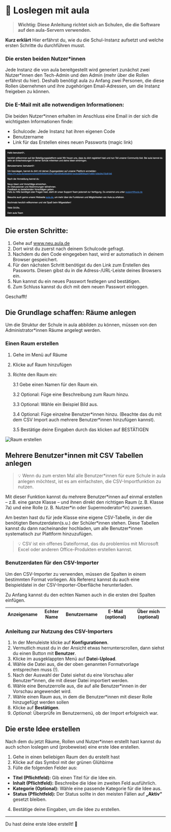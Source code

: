 # 🚀 Loslegen mit aula

<!-- Wird vermutlich noch überarbeitet und verändert. -->

> **Wichtig: Diese Anleitung richtet sich an Schulen, die die Software auf den aula-Servern verwenden.**

**Kurz erklärt** Hier erfährst du, wie du die Schul-Instanz aufsetzt und welche ersten Schritte du durchführen musst.

### Die ersten beiden Nutzer*innen

Jede Instanz die von aula bereitgestellt wird generiert zunächst zwei Nutzer\*innen den Tech-Admin und den Admin (mehr über die Rollen erfährst du hier). Deshalb benötigt aula zu Anfang zwei Personen, die diese Rollen übernehmen und ihre zugehörigen Email-Adressen, um die Instanz freigeben zu können.


### Die E-Mail mit alle notwendigen Informationen:
Die beiden Nutzer\*innen erhalten im Anschluss eine Email in der sich die wichtigsten Informationen finde:

- Schulcode: Jede Instanz hat ihren eigenen Code
- Benutzername
- Link für das Erstellen eines neuen Passworts (magic link)


![Erste Mail: Admin](/screenshots/welcome_mail.png)

## Die ersten Schritte:


1. Gehe auf www.neu.aula.de
2. Dort wirst du zuerst nach deinem Schulcode gefragt.
3. Nachdem du den Code eingegeben hast, wird er automatisch in deinem Browser gespeichert.
4. Für den nächsten Schritt benötigst du den Link zum Erstellen des Passworts. Diesen gibst du in die Adress-/URL-Leiste deines Browsers ein.
5. Nun kannst du ein neues Passwort festlegen und bestätigen.
6. Zum Schluss kannst du dich mit dem neuen Passwort einloggen.

Geschafft!

## Die Grundlage schaffen: Räume anlegen

Um die Struktur der Schule in aula abbilden zu können, müssen von den Administrator\*innen Räume angelegt werden.

### Einen Raum erstellen

1. Gehe im Menü auf Räume
2. Klicke auf Raum hinzufügen
3. Richte den Raum ein:

    3.1 Gebe einen Namen für den Raum ein.

    3.2 Optional: Füge eine Beschreibung zum Raum hinzu.

    3.3 Optional: Wähle ein Beispiel Bild aus.

    3.4 Optional: Füge einzelne Benutzer\*innen hinzu. (Beachte das du mit dem CSV Import auch mehrere Benutzer\*innen hinzufügen kannst).

    3.5 Bestätige deine Eingaben durch das klicken auf BESTÄTIGEN

<img src="/screenshots/raum_hinzufügen.png" alt="Raum erstellen" style="height: 300px;">

## Mehrere Benutzer\*innen mit CSV Tabellen anlegen

>💡 Wenn du zum ersten Mal alle Benutzer\*innen für eure Schule in aula anlegen möchtest, ist es am einfachsten, die CSV-Importfunktion zu nutzen.

Mit dieser Funktion kannst du mehrere Benutzer\*innen auf einmal erstellen – z.B. eine ganze Klasse – und ihnen direkt den richtigen Raum (z. B. Klasse 7a) und eine Rolle (z. B. Nutzer\*in oder Supermoderator\*in) zuweisen.

Am besten hast du für jede Klasse eine eigene CSV-Tabelle, in der die benötigten Benutzerdaten(s.u.) der Schüler\*innen stehen. Diese Tabellen kannst du dann nacheinander hochladen, um alle Benutzer\*innen systematisch zur Plattform hinzuzufügen.

>💡 CSV ist ein offenes Dateiformat, das du problemlos mit Microsoft Excel oder anderen Office-Produkten erstellen kannst.


### Benutzerdaten für den CSV-Importer

Um den CSV-Importer zu verwenden, müssen die Spalten in einem bestimmten Format vorliegen. Als Referenz kannst du auch eine Beispieldatei in der CSV-Importer-Oberfläche herunterladen.

Zu Anfang kannst du den echten Namen auch in die ersten drei Spalten einfügen.

| Anzeigename | Echter Name | Benutzername | E-Mail (optional) | Über mich (optional) |
|------------|------------|--------------|--------------------|------------------|

### Anleitung zur Nutzung des CSV-Importers

1. In der Menuleiste klicke auf **Konfigurationen**.
2. Vermutlich musst du in der Ansicht etwas herrunterscrollen, dann siehst du einen Button mit **Benutzer**.
3. Klicke im ausgeklappten Menü auf **Datei-Upload**.
4. Wähle die Datei aus, die der oben genannten Formatvorlage entsprechen muss (!).
5. Nach der Auswahl der Datei siehst du eine Vorschau aller Benutzer\*innen, die mit dieser Datei importiert werden.
6. Wähle eine Benutzerrolle aus, die auf alle Benutzer\*innen in der Vorschau angewendet wird.
7. Wähle einen Raum aus, in dem die Benutzer\*innen mit dieser Rolle hinzugefügt werden sollen
8. Klicke auf **Bestätigen**.
9. *Optional:* Überprüfe im Benutzermenü, ob der Import erfolgreich war.

## Die erste Idee erstellen

Nach dem du jetzt Räume, Rollen und Nutzer\*innen erstellt hast kannst du auch schon loslegen und (probeweise) eine erste Idee erstellen.

1. Gehe in einen beliebigen Raum den du erstellt hast
2. Klicke auf das Symbol mit der grünen Glühbirne 
3. Fülle die folgenden Felder aus:
- **Titel (Pflichtfeld):** Gib einen Titel für die Idee ein.  
- **Inhalt (Pflichtfeld):** Beschreibe die Idee im zweiten Feld ausführlich.  
- **Kategorie (Optional):** Wähle eine passende Kategorie für die Idee aus.    
- **Status (Pflichtfeld):** Der Status sollte in den meisten Fällen auf **„Aktiv“** gesetzt bleiben.
4. Bestätige deine Eingaben, um die Idee zu erstellen.

---

Du hast deine erste Idee erstellt! 🎉